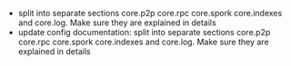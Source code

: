 - split into separate sections core.p2p core.rpc core.spork core.indexes and core.log. Make sure they are explained in details
- update config documentation: split into separate sections core.p2p core.rpc core.spork core.indexes and core.log. Make sure they are explained in details